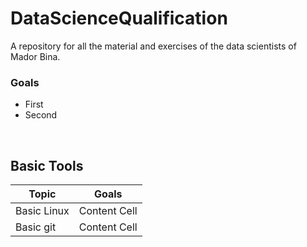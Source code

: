 # DataScienceQualification
A repository for all the material and exercises of the data scientists of Mador Bina.

### Goals
- First
- Second

<br />

## Basic Tools
| Topic  | Goals |
| ------------- | ------------- |
| Basic Linux  | Content Cell  |
| Basic git  | Content Cell  |

